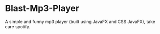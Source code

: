 # Blast-Mp3-Player
A simple and funny mp3 player (built using JavaFX and CSS JavaFX), take care spotify.
